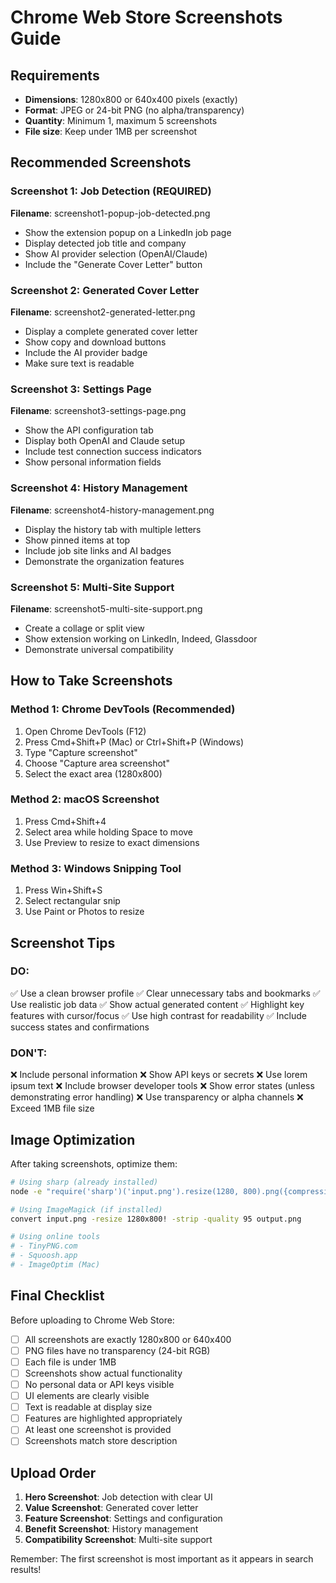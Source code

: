 # Chrome Web Store Screenshots Guide

## Requirements
- **Dimensions**: 1280x800 or 640x400 pixels (exactly)
- **Format**: JPEG or 24-bit PNG (no alpha/transparency)
- **Quantity**: Minimum 1, maximum 5 screenshots
- **File size**: Keep under 1MB per screenshot

## Recommended Screenshots

### Screenshot 1: Job Detection (REQUIRED)
**Filename**: screenshot1-popup-job-detected.png
- Show the extension popup on a LinkedIn job page
- Display detected job title and company
- Show AI provider selection (OpenAI/Claude)
- Include the "Generate Cover Letter" button

### Screenshot 2: Generated Cover Letter
**Filename**: screenshot2-generated-letter.png
- Display a complete generated cover letter
- Show copy and download buttons
- Include the AI provider badge
- Make sure text is readable

### Screenshot 3: Settings Page
**Filename**: screenshot3-settings-page.png
- Show the API configuration tab
- Display both OpenAI and Claude setup
- Include test connection success indicators
- Show personal information fields

### Screenshot 4: History Management
**Filename**: screenshot4-history-management.png
- Display the history tab with multiple letters
- Show pinned items at top
- Include job site links and AI badges
- Demonstrate the organization features

### Screenshot 5: Multi-Site Support
**Filename**: screenshot5-multi-site-support.png
- Create a collage or split view
- Show extension working on LinkedIn, Indeed, Glassdoor
- Demonstrate universal compatibility

## How to Take Screenshots

### Method 1: Chrome DevTools (Recommended)
1. Open Chrome DevTools (F12)
2. Press Cmd+Shift+P (Mac) or Ctrl+Shift+P (Windows)
3. Type "Capture screenshot"
4. Choose "Capture area screenshot"
5. Select the exact area (1280x800)

### Method 2: macOS Screenshot
1. Press Cmd+Shift+4
2. Select area while holding Space to move
3. Use Preview to resize to exact dimensions

### Method 3: Windows Snipping Tool
1. Press Win+Shift+S
2. Select rectangular snip
3. Use Paint or Photos to resize

## Screenshot Tips

### DO:
✅ Use a clean browser profile
✅ Clear unnecessary tabs and bookmarks
✅ Use realistic job data
✅ Show actual generated content
✅ Highlight key features with cursor/focus
✅ Use high contrast for readability
✅ Include success states and confirmations

### DON'T:
❌ Include personal information
❌ Show API keys or secrets
❌ Use lorem ipsum text
❌ Include browser developer tools
❌ Show error states (unless demonstrating error handling)
❌ Use transparency or alpha channels
❌ Exceed 1MB file size

## Image Optimization

After taking screenshots, optimize them:

```bash
# Using sharp (already installed)
node -e "require('sharp')('input.png').resize(1280, 800).png({compressionLevel: 9}).toFile('output.png')"

# Using ImageMagick (if installed)
convert input.png -resize 1280x800! -strip -quality 95 output.png

# Using online tools
# - TinyPNG.com
# - Squoosh.app
# - ImageOptim (Mac)
```

## Final Checklist

Before uploading to Chrome Web Store:

- [ ] All screenshots are exactly 1280x800 or 640x400
- [ ] PNG files have no transparency (24-bit RGB)
- [ ] Each file is under 1MB
- [ ] Screenshots show actual functionality
- [ ] No personal data or API keys visible
- [ ] UI elements are clearly visible
- [ ] Text is readable at display size
- [ ] Features are highlighted appropriately
- [ ] At least one screenshot is provided
- [ ] Screenshots match store description

## Upload Order

1. **Hero Screenshot**: Job detection with clear UI
2. **Value Screenshot**: Generated cover letter
3. **Feature Screenshot**: Settings and configuration
4. **Benefit Screenshot**: History management
5. **Compatibility Screenshot**: Multi-site support

Remember: The first screenshot is most important as it appears in search results!
